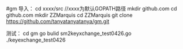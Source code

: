 #gm
导入：
cd xxxx/src   //xxxx为默认GOPATH路径
mkdir github.com
cd github.com
mkdir ZZMarquis
cd ZZMarquis
git clone https://github.com/tanyatanyatanya/gm.git

测试：
cd gm
go bulid sm2keyxchange_test0426.go
./keyexchange_test0426
